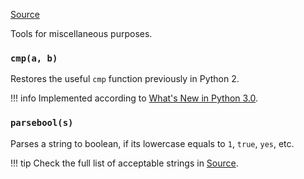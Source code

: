 [Source](https://github.com/chuanconggao/extratools/blob/master/extratools/misctools.py)

Tools for miscellaneous purposes.

### `cmp(a, b)`

Restores the useful `cmp` function previously in Python 2.

!!! info
    Implemented according to [What's New in Python 3.0](https://docs.python.org/3.0/whatsnew/3.0.html#ordering-comparisons).

### `parsebool(s)`

Parses a string to boolean, if its lowercase equals to `1`, `true`, `yes`, etc.

!!! tip
    Check the full list of acceptable strings in [Source](https://github.com/chuanconggao/extratools/blob/master/extratools/misctools.py).

